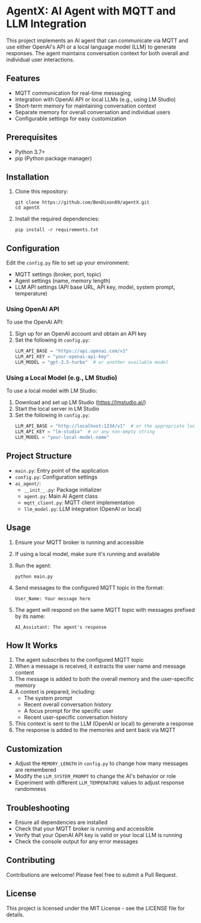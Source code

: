 # AgentX: AI Agent with MQTT and LLM Integration

This project implements an AI agent that can communicate via MQTT and use either OpenAI's API or a local language model (LLM) to generate responses. The agent maintains conversation context for both overall and individual user interactions.

## Features

- MQTT communication for real-time messaging
- Integration with OpenAI API or local LLMs (e.g., using LM Studio)
- Short-term memory for maintaining conversation context
- Separate memory for overall conversation and individual users
- Configurable settings for easy customization

## Prerequisites

- Python 3.7+
- pip (Python package manager)

## Installation

1. Clone this repository:
   ```
   git clone https://github.com/BenDixon89/agentX.git
   cd agentX
   ```

2. Install the required dependencies:
   ```
   pip install -r requirements.txt
   ```

## Configuration

Edit the `config.py` file to set up your environment:

- MQTT settings (broker, port, topic)
- Agent settings (name, memory length)
- LLM API settings (API base URL, API key, model, system prompt, temperature)

### Using OpenAI API

To use the OpenAI API:

1. Sign up for an OpenAI account and obtain an API key
2. Set the following in `config.py`:
   ```python
   LLM_API_BASE = "https://api.openai.com/v1"
   LLM_API_KEY = "your-openai-api-key"
   LLM_MODEL = "gpt-3.5-turbo"  # or another available model
   ```

### Using a Local Model (e.g., LM Studio)

To use a local model with LM Studio:

1. Download and set up LM Studio (https://lmstudio.ai/)
2. Start the local server in LM Studio
3. Set the following in `config.py`:
   ```python
   LLM_API_BASE = "http://localhost:1234/v1"  # or the appropriate local URL
   LLM_API_KEY = "lm-studio"  # or any non-empty string
   LLM_MODEL = "your-local-model-name"
   ```

## Project Structure

- `main.py`: Entry point of the application
- `config.py`: Configuration settings
- `ai_agent/`:
  - `__init__.py`: Package initializer
  - `agent.py`: Main AI Agent class
  - `mqtt_client.py`: MQTT client implementation
  - `llm_model.py`: LLM integration (OpenAI or local)

## Usage

1. Ensure your MQTT broker is running and accessible
2. If using a local model, make sure it's running and available
3. Run the agent:
   ```
   python main.py
   ```

4. Send messages to the configured MQTT topic in the format:
   ```
   User_Name: Your message here
   ```

5. The agent will respond on the same MQTT topic with messages prefixed by its name:
   ```
   AI_Assistant: The agent's response
   ```

## How It Works

1. The agent subscribes to the configured MQTT topic
2. When a message is received, it extracts the user name and message content
3. The message is added to both the overall memory and the user-specific memory
4. A context is prepared, including:
   - The system prompt
   - Recent overall conversation history
   - A focus prompt for the specific user
   - Recent user-specific conversation history
5. This context is sent to the LLM (OpenAI or local) to generate a response
6. The response is added to the memories and sent back via MQTT

## Customization

- Adjust the `MEMORY_LENGTH` in `config.py` to change how many messages are remembered
- Modify the `LLM_SYSTEM_PROMPT` to change the AI's behavior or role
- Experiment with different `LLM_TEMPERATURE` values to adjust response randomness

## Troubleshooting

- Ensure all dependencies are installed
- Check that your MQTT broker is running and accessible
- Verify that your OpenAI API key is valid or your local LLM is running
- Check the console output for any error messages

## Contributing

Contributions are welcome! Please feel free to submit a Pull Request.

## License

This project is licensed under the MIT License - see the LICENSE file for details.